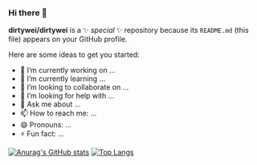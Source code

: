 ### Hi there 👋


**dirtywei/dirtywei** is a ✨ _special_ ✨ repository because its `README.md` (this file) appears on your GitHub profile.

Here are some ideas to get you started:

- 🔭 I’m currently working on ...
- 🌱 I’m currently learning ...
- 👯 I’m looking to collaborate on ...
- 🤔 I’m looking for help with ...
- 💬 Ask me about ...
- 📫 How to reach me: ...
- 😄 Pronouns: ...
- ⚡ Fun fact: ...

[![Anurag's GitHub stats](https://github-readme-stats.vercel.app/api?username=dirtywei&show_icons=true&theme=radical)](https://github.com/dirtywei)
[![Top Langs](https://github-readme-stats.vercel.app/api/top-langs/?username=dirtywei&layout=compact)](https://github.com/dirtywei)
